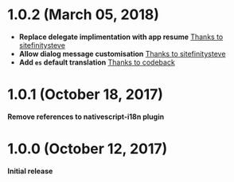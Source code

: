 1.0.2 (March 05, 2018)
===================

- **Replace delegate implimentation with app resume** [Thanks to sitefinitysteve](https://github.com/sitefinitysteve)
- **Allow dialog message customisation** [Thanks to sitefinitysteve](https://github.com/sitefinitysteve)
- **Add `es` default translation** [Thanks to codeback](https://github.com/codeback)

1.0.1 (October 18, 2017)
===================

**Remove references to nativescript-i18n plugin**

1.0.0 (October 12, 2017)
===================

**Initial release**
